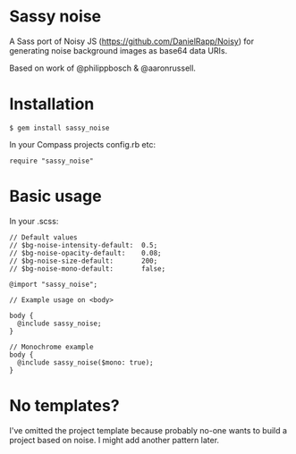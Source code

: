Sassy noise
===========

A Sass port of Noisy JS (https://github.com/DanielRapp/Noisy) for generating
noise background images as base64 data URIs.

Based on work of @philippbosch & @aaronrussell.

Installation
============

    $ gem install sassy_noise
    
In your Compass projects config.rb etc:

    require "sassy_noise"

Basic usage
===========


    
In your .scss:

    // Default values
    // $bg-noise-intensity-default:  0.5;
    // $bg-noise-opacity-default:    0.08;
    // $bg-noise-size-default:       200;
    // $bg-noise-mono-default:       false;

    @import "sassy_noise";
    
    // Example usage on <body>
    
    body {
      @include sassy_noise;
    }
    
    // Monochrome example
    body {
      @include sassy_noise($mono: true);
    }
    
No templates?
=============

I've omitted the project template because probably no-one wants to build a
project based on noise. I might add another pattern later.

